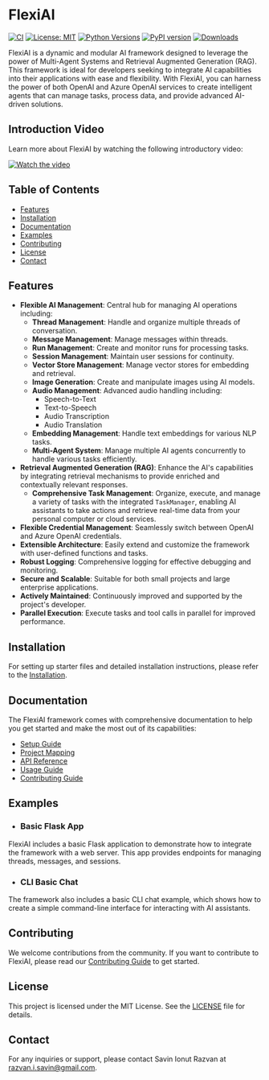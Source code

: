 # FlexiAI

[![CI](https://github.com/SavinRazvan/flexiai/actions/workflows/workflow.yml/badge.svg)](https://github.com/SavinRazvan/flexiai/actions/workflows/workflow.yml)
[![License: MIT](https://img.shields.io/badge/License-MIT-228B22.svg)](https://opensource.org/licenses/MIT)
[![Python Versions](https://img.shields.io/pypi/pyversions/flexiai.svg)](https://pypi.org/project/flexiai/)
[![PyPI version](https://badge.fury.io/py/flexiai.svg?v=1.1.1.1)](https://badge.fury.io/py/flexiai)
[![Downloads](https://static.pepy.tech/badge/flexiai)](https://pepy.tech/project/flexiai)

FlexiAI is a dynamic and modular AI framework designed to leverage the power of Multi-Agent Systems and Retrieval Augmented Generation (RAG). This framework is ideal for developers seeking to integrate AI capabilities into their applications with ease and flexibility. With FlexiAI, you can harness the power of both OpenAI and Azure OpenAI services to create intelligent agents that can manage tasks, process data, and provide advanced AI-driven solutions.

## Introduction Video

Learn more about FlexiAI by watching the following introductory video:

[![Watch the video](https://img.youtube.com/vi/KveLqPBLhUE/0.jpg)](https://www.youtube.com/watch?v=uQLy4N-I_NQ)

## Table of Contents

- [Features](#features)
- [Installation](#installation)
- [Documentation](#documentation)
- [Examples](#examples)
- [Contributing](#contributing)
- [License](#license)
- [Contact](#contact)

## Features

- **Flexible AI Management**: Central hub for managing AI operations including:
  - **Thread Management**: Handle and organize multiple threads of conversation.
  - **Message Management**: Manage messages within threads.
  - **Run Management**: Create and monitor runs for processing tasks.
  - **Session Management**: Maintain user sessions for continuity.
  - **Vector Store Management**: Manage vector stores for embedding and retrieval.
  - **Image Generation**: Create and manipulate images using AI models.
  - **Audio Management**: Advanced audio handling including:
    - Speech-to-Text
    - Text-to-Speech
    - Audio Transcription
    - Audio Translation
  - **Embedding Management**: Handle text embeddings for various NLP tasks.
  - **Multi-Agent System**: Manage multiple AI agents concurrently to handle various tasks efficiently.
- **Retrieval Augmented Generation (RAG)**: Enhance the AI's capabilities by integrating retrieval mechanisms to provide enriched and contextually relevant responses.
  - **Comprehensive Task Management**: Organize, execute, and manage a variety of tasks with the integrated `TaskManager`, enabling AI assistants to take actions and retrieve real-time data from your personal computer or cloud services.
- **Flexible Credential Management**: Seamlessly switch between OpenAI and Azure OpenAI credentials.
- **Extensible Architecture**: Easily extend and customize the framework with user-defined functions and tasks.
- **Robust Logging**: Comprehensive logging for effective debugging and monitoring.
- **Secure and Scalable**: Suitable for both small projects and large enterprise applications.
- **Actively Maintained**: Continuously improved and supported by the project's developer.
- **Parallel Execution**: Execute tasks and tool calls in parallel for improved performance.

## Installation

For setting up starter files and detailed installation instructions, please refer to the [Installation](docs/setup.md#table-of-contents).

## Documentation

The FlexiAI framework comes with comprehensive documentation to help you get started and make the most out of its capabilities:

- [Setup Guide](docs/setup.md)
- [Project Mapping](docs/project_mapping.md)
- [API Reference](docs/api_reference.md)
- [Usage Guide](docs/usage.md)
- [Contributing Guide](docs/contributing.md)

## Examples

- ### Basic Flask App

FlexiAI includes a basic Flask application to demonstrate how to integrate the framework with a web server. This app provides endpoints for managing threads, messages, and sessions.

- ### CLI Basic Chat

The framework also includes a basic CLI chat example, which shows how to create a simple command-line interface for interacting with AI assistants.

## Contributing

We welcome contributions from the community. If you want to contribute to FlexiAI, please read our [Contributing Guide](docs/contributing.md) to get started.

## License

This project is licensed under the MIT License. See the [LICENSE](LICENSE.txt) file for details.

## Contact

For any inquiries or support, please contact Savin Ionut Razvan at [razvan.i.savin@gmail.com](mailto:razvan.i.savin@gmail.com).
